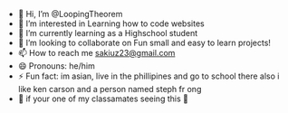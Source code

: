 - 👋 Hi, I’m @LoopingTheorem
- 👀 I’m interested in Learning how to code websites
- 🌱 I’m currently learning as a Highschool student
- 💞️ I’m looking to collaborate on Fun small and easy to learn projects!
- 📫 How to reach me sakiuz23@gmail.com
- 😄 Pronouns: he/him
- ⚡ Fun fact: im asian, live in the phillipines and go to school there also i like ken carson and a person named steph fr ong
- 🤫 if your one of my classamates seeing this 🤫   <!-- i hope none of my classmates see this !--> 
